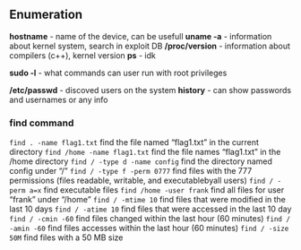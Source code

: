 ## Enumeration

**hostname** - name of the device, can be usefull
**uname -a** - information about kernel system, search in exploit DB
**/proc/version** - information about compilers (c++), kernel version
**ps** - idk

**sudo -l** - what commands can user run with root privileges

**/etc/passwd** - discoved users on the system
**history** - can show passwords and usernames or any info

### find command
`find . -name flag1.txt` find the file named “flag1.txt” in the current directory
`find /home -name flag1.txt` find the file names “flag1.txt” in the /home directory
`find / -type d -name config` find the directory named config under “/”
`find / -type f -perm 0777` find files with the 777 permissions (files readable, writable, and executablebyall users)
`find / -perm a=x` find executable files
`find /home -user frank` find all files for user “frank” under “/home”
`find / -mtime 10` find files that were modified in the last 10 days
`find / -atime 10` find files that were accessed in the last 10 day
`find / -cmin -60` find files changed within the last hour (60 minutes)
`find / -amin -60` find files accesses within the last hour (60 minutes)
`find / -size 50M` find files with a 50 MB size